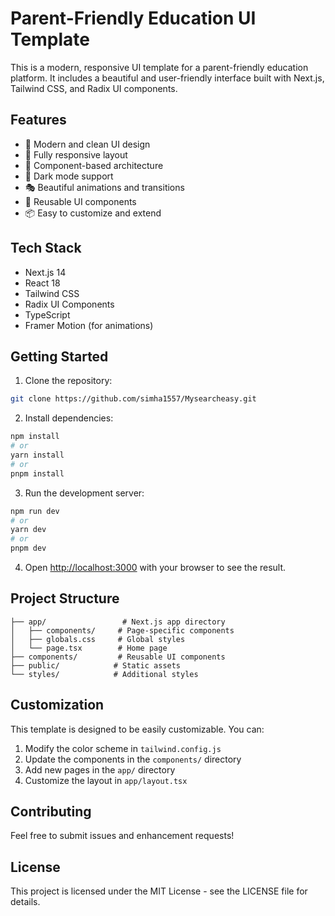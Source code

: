 # Parent-Friendly Education UI Template

This is a modern, responsive UI template for a parent-friendly education platform. It includes a beautiful and user-friendly interface built with Next.js, Tailwind CSS, and Radix UI components.

## Features

- 🎨 Modern and clean UI design
- 📱 Fully responsive layout
- 🎯 Component-based architecture
- 🌙 Dark mode support
- 🎭 Beautiful animations and transitions
- 🧩 Reusable UI components
- 📦 Easy to customize and extend

## Tech Stack

- Next.js 14
- React 18
- Tailwind CSS
- Radix UI Components
- TypeScript
- Framer Motion (for animations)

## Getting Started

1. Clone the repository:
```bash
git clone https://github.com/simha1557/Mysearcheasy.git
```

2. Install dependencies:
```bash
npm install
# or
yarn install
# or
pnpm install
```

3. Run the development server:
```bash
npm run dev
# or
yarn dev
# or
pnpm dev
```

4. Open [http://localhost:3000](http://localhost:3000) with your browser to see the result.

## Project Structure

```
├── app/                 # Next.js app directory
│   ├── components/     # Page-specific components
│   ├── globals.css     # Global styles
│   └── page.tsx        # Home page
├── components/         # Reusable UI components
├── public/            # Static assets
└── styles/            # Additional styles
```

## Customization

This template is designed to be easily customizable. You can:

1. Modify the color scheme in `tailwind.config.js`
2. Update the components in the `components/` directory
3. Add new pages in the `app/` directory
4. Customize the layout in `app/layout.tsx`

## Contributing

Feel free to submit issues and enhancement requests!

## License

This project is licensed under the MIT License - see the LICENSE file for details.
